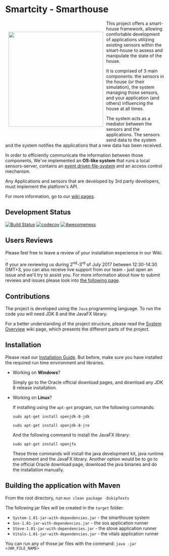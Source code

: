 # Smartcity - Smarthouse
<img src="https://cloud.githubusercontent.com/assets/15971916/24823370/5f96f4fa-1c06-11e7-9784-0089af77932f.png" align="left" hspace="10" vspace="35" width="300">

This project offers a smart-house framework, allowing comfortable development of applications utilizing existing sensors within the smart-house to assess and manipulate the state of the house.

It is comprised of 3 main components: the sensors in the house (or their simulation), the system managing those sensors, and your application (and others) influencing the house at all times.

The system acts as a mediator between the sensors and the applications. The sensors send data to the system and the system notifies the applications that a new data has been received.

In order to efficiently communicate the information between those components, We've implemented an **OS-like system** that runs a local sensors-server, contains an [event driven file-system](https://github.com/TechnionYP5777/Smartcity-Smarthouse/wiki/The-Smathouse's-File-System) and an access control mechanism.

Any Applications and sensors that are developed by 3rd party developers, must implement the platform's API.

For more information, go to our [wiki pages](https://github.com/TechnionYP5777/Smartcity-Smarthouse/wiki).

## Development Status
[![Build Status](https://travis-ci.org/TechnionYP5777/Smartcity-Smarthouse.svg?branch=master)](https://travis-ci.org/TechnionYP5777/Smartcity-Smarthouse)
[![codecov](https://codecov.io/gh/TechnionYP5777/Smartcity-Smarthouse/branch/master/graph/badge.svg)](https://codecov.io/gh/TechnionYP5777/Smartcity-Smarthouse)
[![Awesomeness](https://img.shields.io/badge/awesomeness-100%25-blue.svg)](https://shields.io/)

## Users Reviews
Please feel free to leave a review of your installation experience in our Wiki. .<br>
If your are reviewing us during 2<sup>nd</sup>-3<sup>rd</sup> of July 2017 between 12:30-14:30 GMT+3, you can also receive live support from our team - just open an issue and we'll try to assist you. For more information about how to submit reviews and issues please look into [the following page](https://github.com/TechnionYP5777/Smartcity-Smarthouse/wiki/Users-Reviews-Related-Information).

## Contributions
The project is developed using the `Java` programming language. To run the code you will need JDK 8 and the JavaFX library.


For a better understanding of the project structure, please read the [System Overview](https://github.com/TechnionYP5777/Smartcity-Smarthouse/wiki/The-Smart-House-System-Overview) wiki page, which presents the different parts of the project.

## Installation
Please read our [Installation Guide](https://github.com/TechnionYP5777/Smartcity-Smarthouse/wiki/Installation-Guide). But before, make sure you have installed the required run time environment and libraries.
- Working on **Windows**?

  Simply go to the Oracle official download pages, and download any JDK 8 release installation.
- Working on **Linux**?

  If installing using the `apt-get` program, run the following commands:
  
  `sudo apt-get install openjdk-8-jdk`
  
  `sudo apt-get install openjdk-8-jre`
  
  
  And the following command to install the JavaFX library:
  
  `sudo apt-get install openjfx`
  
  
  These three commands will install the java development kit, java runtime environment and the JavaFX library. Another option would be to go to the official Oracle download page, download the java binaries and do the installation manually.

## Building the application with Maven
From the root directory, run
`mvn clean package -DskipTests`

The following jar files will be created in the `target` folder:
- `System-1.01-jar-with-dependencies.jar` - the smarthouse system
- `Sos-1.01-jar-with-dependencies.jar` - the sos application runner
- `Stove-1.01-jar-with-dependencies.jar` - the stove application runner
- `Vitals-1.01-jar-with-dependencies.jar` - the vitals application runner

You can run any of those jar files with the command:
`java -jar <JAR_FILE_NAME>`

